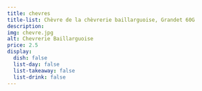 ```yaml
---
title: chevres
title-list: Chèvre de la chèvrerie baillarguoise, Grandet 60G
description:
img: chevre.jpg
alt: Chevrerie Baillarguoise
price: 2.5
display:
  dish: false
  list-day: false
  list-takeaway: false
  list-drink: false
---
```

